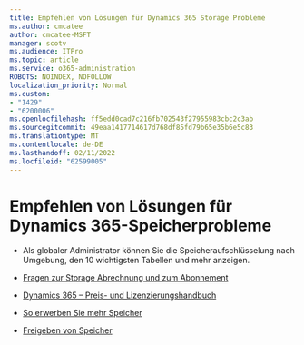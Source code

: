 ```yaml
---
title: Empfehlen von Lösungen für Dynamics 365 Storage Probleme
ms.author: cmcatee
author: cmcatee-MSFT
manager: scotv
ms.audience: ITPro
ms.topic: article
ms.service: o365-administration
ROBOTS: NOINDEX, NOFOLLOW
localization_priority: Normal
ms.custom:
- "1429"
- "6200006"
ms.openlocfilehash: ff5edd0cad7c216fb702543f27955983cbc2c3ab
ms.sourcegitcommit: 49eaa1417714617d768df85fd79b65e35b6e5c83
ms.translationtype: MT
ms.contentlocale: de-DE
ms.lasthandoff: 02/11/2022
ms.locfileid: "62599005"
---
```

# <a name="recommend-solutions-for-dynamics-365-storage-issues"></a>Empfehlen von Lösungen für Dynamics 365-Speicherprobleme

* Als globaler Administrator können Sie die Speicheraufschlüsselung nach Umgebung, den 10 wichtigsten Tabellen und mehr anzeigen.

* [Fragen zur Storage Abrechnung und zum Abonnement](https://docs.microsoft.com/dynamics365/customer-engagement/admin/contact-information-microsoft-dynamics-365-online-billing-support)

* [Dynamics 365 – Preis- und Lizenzierungshandbuch](https://dynamics.microsoft.com/pricing/)

* [So erwerben Sie mehr Speicher](https://docs.microsoft.com/dynamics365/customer-engagement/admin/manage-storage#add-storage-to-dynamics-365-online)

* [Freigeben von Speicher](https://docs.microsoft.com/dynamics365/customer-engagement/admin/free-storage-space)
